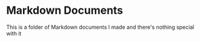 # Markdown Documents
This is a folder of Markdown documents I made and there's nothing special with it
